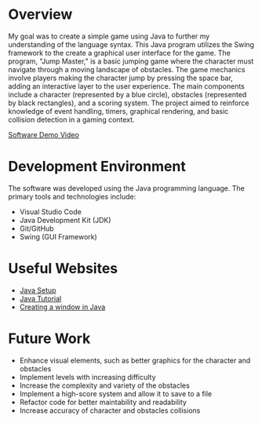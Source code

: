 # Overview

My goal was to create a simple game using Java to further my understanding of the language syntax. This Java program utilizes the Swing framework to the create a graphical user interface for the game.
The program, "Jump Master," is a basic jumping game where the character must navigate through a moving landscape of obstacles. The game mechanics involve players making the character jump by pressing the space bar, adding an interactive layer to the user experience. 
The main components include a character (represented by a blue circle), obstacles (represented by black rectangles), and a scoring system. 
The project aimed to reinforce knowledge of event handling, timers, graphical rendering, and basic collision detection in a gaming context.

[Software Demo Video](https://youtu.be/_Ang39JDYqU)

# Development Environment

The software was developed using the Java programming language. The primary tools and technologies include: 
- Visual Studio Code 
- Java Development Kit (JDK)
- Git/GitHub
- Swing (GUI Framework)

# Useful Websites

- [Java Setup](https://www.youtube.com/watch?v=Rp1UZsPuO04&t=995s)
- [Java Tutorial](https://www.w3schools.com/java/default.asp)
- [Creating a window in Java](https://www.w3schools.com/java/default.asp)

# Future Work

- Enhance visual elements, such as better graphics for the character and obstacles
- Implement levels with increasing difficulty
- Increase the complexity and variety of the obstacles 
- Implement a high-score system and allow it to save to a file
- Refactor code for better maintability and readability
- Increase accuracy of character and obstacles collisions
